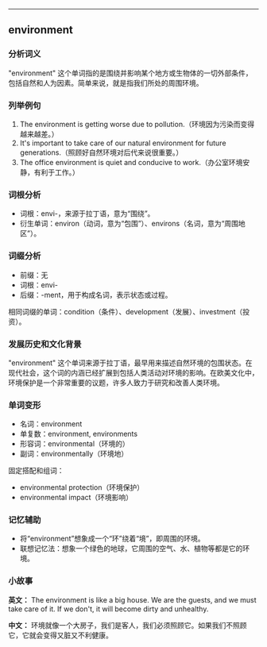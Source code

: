 
---------------
## environment
### 分析词义
"environment" 这个单词指的是围绕并影响某个地方或生物体的一切外部条件，包括自然和人为因素。简单来说，就是指我们所处的周围环境。

### 列举例句
1. The environment is getting worse due to pollution.（环境因为污染而变得越来越差。）
2. It's important to take care of our natural environment for future generations.（照顾好自然环境对后代来说很重要。）
3. The office environment is quiet and conducive to work.（办公室环境安静，有利于工作。）

### 词根分析
- 词根：envi-，来源于拉丁语，意为“围绕”。
- 衍生单词：environ（动词，意为“包围”）、environs（名词，意为“周围地区”）。

### 词缀分析
- 前缀：无
- 词根：envi-
- 后缀：-ment，用于构成名词，表示状态或过程。

相同词缀的单词：condition（条件）、development（发展）、investment（投资）。

### 发展历史和文化背景
"environment" 这个单词来源于拉丁语，最早用来描述自然环境的包围状态。在现代社会，这个词的内涵已经扩展到包括人类活动对环境的影响。在欧美文化中，环境保护是一个非常重要的议题，许多人致力于研究和改善人类环境。

### 单词变形
- 名词：environment
- 单复数：environment, environments
- 形容词：environmental（环境的）
- 副词：environmentally（环境地）

固定搭配和组词：
- environmental protection（环境保护）
- environmental impact（环境影响）

### 记忆辅助
- 将“environment”想象成一个“环”绕着“境”，即周围的环境。
- 联想记忆法：想象一个绿色的地球，它周围的空气、水、植物等都是它的环境。

### 小故事
**英文：**
The environment is like a big house. We are the guests, and we must take care of it. If we don't, it will become dirty and unhealthy.

**中文：**
环境就像一个大房子，我们是客人，我们必须照顾它。如果我们不照顾它，它就会变得又脏又不利健康。


